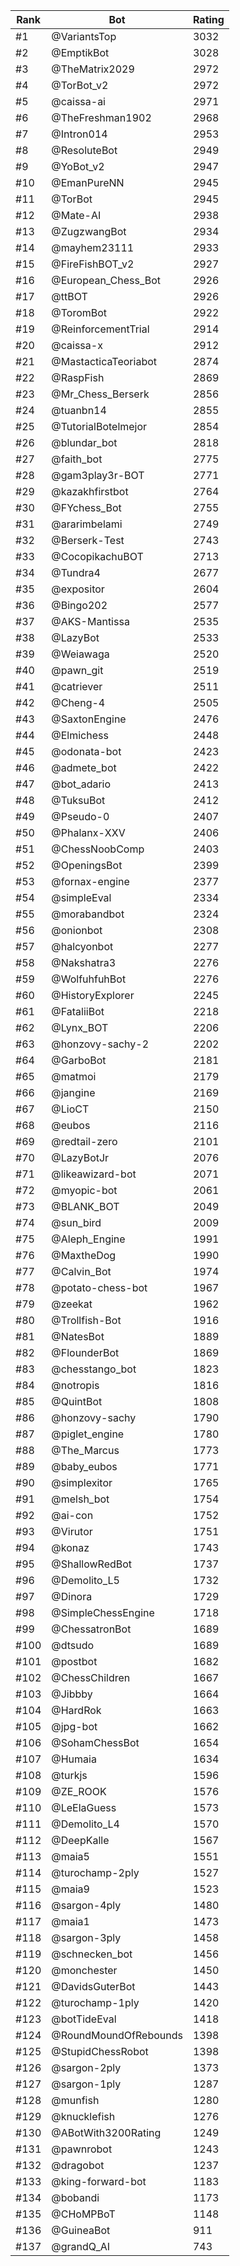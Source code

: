 Rank|Bot|Rating
---|---|---
#1|@VariantsTop|3032
#2|@EmptikBot|3028
#3|@TheMatrix2029|2972
#4|@TorBot_v2|2972
#5|@caissa-ai|2971
#6|@TheFreshman1902|2968
#7|@Intron014|2953
#8|@ResoluteBot|2949
#9|@YoBot_v2|2947
#10|@EmanPureNN|2945
#11|@TorBot|2945
#12|@Mate-AI|2938
#13|@ZugzwangBot|2934
#14|@mayhem23111|2933
#15|@FireFishBOT_v2|2927
#16|@European_Chess_Bot|2926
#17|@ttBOT|2926
#18|@ToromBot|2922
#19|@ReinforcementTrial|2914
#20|@caissa-x|2912
#21|@MastacticaTeoriabot|2874
#22|@RaspFish|2869
#23|@Mr_Chess_Berserk|2856
#24|@tuanbn14|2855
#25|@TutorialBotelmejor|2854
#26|@blundar_bot|2818
#27|@faith_bot|2775
#28|@gam3play3r-BOT|2771
#29|@kazakhfirstbot|2764
#30|@FYchess_Bot|2755
#31|@ararimbelami|2749
#32|@Berserk-Test|2743
#33|@CocopikachuBOT|2713
#34|@Tundra4|2677
#35|@expositor|2604
#36|@Bingo202|2577
#37|@AKS-Mantissa|2535
#38|@LazyBot|2533
#39|@Weiawaga|2520
#40|@pawn_git|2519
#41|@catriever|2511
#42|@Cheng-4|2505
#43|@SaxtonEngine|2476
#44|@Elmichess|2448
#45|@odonata-bot|2423
#46|@admete_bot|2422
#47|@bot_adario|2413
#48|@TuksuBot|2412
#49|@Pseudo-0|2407
#50|@Phalanx-XXV|2406
#51|@ChessNoobComp|2403
#52|@OpeningsBot|2399
#53|@fornax-engine|2377
#54|@simpleEval|2334
#55|@morabandbot|2324
#56|@onionbot|2308
#57|@halcyonbot|2277
#58|@Nakshatra3|2276
#59|@WolfuhfuhBot|2276
#60|@HistoryExplorer|2245
#61|@FataliiBot|2218
#62|@Lynx_BOT|2206
#63|@honzovy-sachy-2|2202
#64|@GarboBot|2181
#65|@matmoi|2179
#66|@jangine|2169
#67|@LioCT|2150
#68|@eubos|2116
#69|@redtail-zero|2101
#70|@LazyBotJr|2076
#71|@likeawizard-bot|2071
#72|@myopic-bot|2061
#73|@BLANK_BOT|2049
#74|@sun_bird|2009
#75|@Aleph_Engine|1991
#76|@MaxtheDog|1990
#77|@Calvin_Bot|1974
#78|@potato-chess-bot|1967
#79|@zeekat|1962
#80|@Trollfish-Bot|1916
#81|@NatesBot|1889
#82|@FlounderBot|1869
#83|@chesstango_bot|1823
#84|@notropis|1816
#85|@QuintBot|1808
#86|@honzovy-sachy|1790
#87|@piglet_engine|1780
#88|@The_Marcus|1773
#89|@baby_eubos|1771
#90|@simplexitor|1765
#91|@melsh_bot|1754
#92|@ai-con|1752
#93|@Virutor|1751
#94|@konaz|1743
#95|@ShallowRedBot|1737
#96|@Demolito_L5|1732
#97|@Dinora|1729
#98|@SimpleChessEngine|1718
#99|@ChessatronBot|1689
#100|@dtsudo|1689
#101|@postbot|1682
#102|@ChessChildren|1667
#103|@Jibbby|1664
#104|@HardRok|1663
#105|@jpg-bot|1662
#106|@SohamChessBot|1654
#107|@Humaia|1634
#108|@turkjs|1596
#109|@ZE_ROOK|1576
#110|@LeElaGuess|1573
#111|@Demolito_L4|1570
#112|@DeepKalle|1567
#113|@maia5|1551
#114|@turochamp-2ply|1527
#115|@maia9|1523
#116|@sargon-4ply|1480
#117|@maia1|1473
#118|@sargon-3ply|1458
#119|@schnecken_bot|1456
#120|@monchester|1450
#121|@DavidsGuterBot|1443
#122|@turochamp-1ply|1420
#123|@botTideEval|1418
#124|@RoundMoundOfRebounds|1398
#125|@StupidChessRobot|1398
#126|@sargon-2ply|1373
#127|@sargon-1ply|1287
#128|@munfish|1280
#129|@knucklefish|1276
#130|@ABotWith3200Rating|1249
#131|@pawnrobot|1243
#132|@dragobot|1237
#133|@king-forward-bot|1183
#134|@bobandi|1173
#135|@CHoMPBoT|1148
#136|@GuineaBot|911
#137|@grandQ_AI|743
